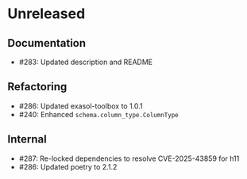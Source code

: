 # Unreleased

## Documentation

* #283: Updated description and README

## Refactoring

* #286: Updated exasol-toolbox to 1.0.1
* #240: Enhanced `schema.column_type.ColumnType`

## Internal

* #287: Re-locked dependencies to resolve CVE-2025-43859 for h11
* #286: Updated poetry to 2.1.2
